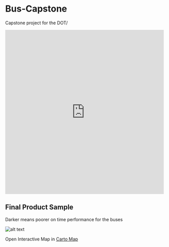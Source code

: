 # Bus-Capstone
Capstone project for the DOT/

<iframe width="100%" height="520" frameborder="0" src="https://saf537.carto.com/viz/c41053fa-5027-11e6-a073-0ecd1babdde5/embed_map" allowfullscreen webkitallowfullscreen mozallowfullscreen oallowfullscreen msallowfullscreen></iframe>


## Final Product Sample
Darker means poorer on time performance for the buses

![alt text](https://github.com/sarangof/Bus-Capstone/blob/master/plots/on_time_performance_stops.png "Sample of on time performance")

Open Interactive Map in [Carto Map](https://saf537.carto.com/viz/c21efdeb-ec45-45f2-b2d3-c47993bb89ff/public_map)

